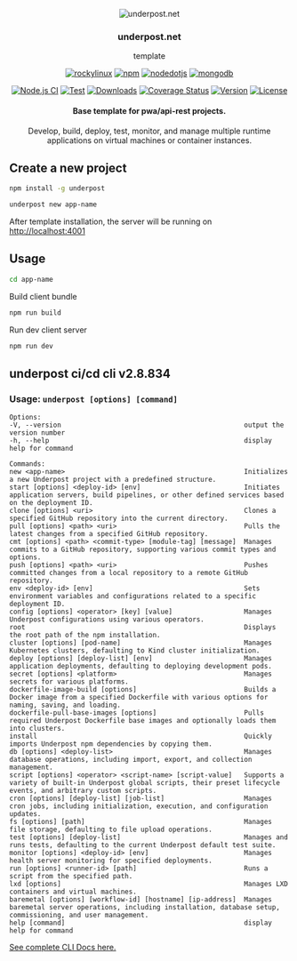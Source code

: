 <p align="center">
  <img src="https://underpost.net/assets/splash/apple-touch-icon-precomposed.png" alt="underpost.net"/>
</p>

<div align="center">

### underpost.net

</div>

<div align="center">

template

</div>

<div align="center">

<a target="_top" href='https://rockylinux.org/download'><img alt='rockylinux' src='https://img.shields.io/badge/Rocky Linux v9.6-100000?style=flat&logo=rockylinux&logoColor=white&labelColor=10b981&color=727273'/></a> <a target="_top"  href='https://www.npmjs.com/package/npm/v/11.1.0' ><img alt='npm' src='https://img.shields.io/badge/npm v11.1.0-100000?style=flat&logo=npm&logoColor=white&labelColor=CB3837&color=727273'/></a> <a target="_top"  href='https://nodejs.org/download/release/v22.9.0/' ><img alt='nodedotjs' src='https://img.shields.io/badge/node v23.8.0-100000?style=flat&logo=nodedotjs&logoColor=white&labelColor=5FA04E&color=727273'/></a> <a target="_top"  href='https://pgp.mongodb.com/' ><img alt='mongodb' src='https://img.shields.io/badge/mongodb_server v7.0-100000?style=flat&logo=mongodb&logoColor=white&labelColor=47A248&color=727273'/></a>

</div>

<div align="center">

[![Node.js CI](https://github.com/underpostnet/engine/actions/workflows/docker-image.yml/badge.svg?branch=master)](https://github.com/underpostnet/engine/actions/workflows/docker-image.yml) [![Test](https://github.com/underpostnet/engine/actions/workflows/coverall.yml/badge.svg?branch=master)](https://github.com/underpostnet/engine/actions/workflows/coverall.yml) [![Downloads](https://img.shields.io/npm/dm/underpost.svg)](https://www.npmjs.com/package/underpost) [![Coverage Status](https://coveralls.io/repos/github/underpostnet/engine/badge.svg?branch=master)](https://coveralls.io/github/underpostnet/engine?branch=master) [![Version](https://img.shields.io/npm/v/underpost.svg)](https://www.npmjs.org/package/underpost) [![License](https://img.shields.io/npm/l/underpost.svg)](https://www.npmjs.com/package/underpost)

</div>

<div align="center">

#### Base template for pwa/api-rest projects.

Develop, build, deploy, test, monitor, and manage multiple runtime applications on virtual machines or container instances.

</div>

<!-- #### Optional version environments -->
<!-- https://kapasia-dev-ed.my.site.com/Badges4Me/s/ -->
<!-- https://simpleicons.org/ -->

## Create a new project

```bash
npm install -g underpost
```

```bash
underpost new app-name
```

After template installation, the server will be running on [http://localhost:4001](http://localhost:4001)

## Usage

```bash
cd app-name
```

Build client bundle

```bash
npm run build
```

Run dev client server

```bash
npm run dev
```
<!-- -->
## underpost ci/cd cli v2.8.834

### Usage: `underpost [options] [command]`
  ```
 Options:
  -V, --version                                              output the version number
  -h, --help                                                 display help for command

Commands:
  new <app-name>                                             Initializes a new Underpost project with a predefined structure.
  start [options] <deploy-id> [env]                          Initiates application servers, build pipelines, or other defined services based on the deployment ID.
  clone [options] <uri>                                      Clones a specified GitHub repository into the current directory.
  pull [options] <path> <uri>                                Pulls the latest changes from a specified GitHub repository.
  cmt [options] <path> <commit-type> [module-tag] [message]  Manages commits to a GitHub repository, supporting various commit types and options.
  push [options] <path> <uri>                                Pushes committed changes from a local repository to a remote GitHub repository.
  env <deploy-id> [env]                                      Sets environment variables and configurations related to a specific deployment ID.
  config [options] <operator> [key] [value]                  Manages Underpost configurations using various operators.
  root                                                       Displays the root path of the npm installation.
  cluster [options] [pod-name]                               Manages Kubernetes clusters, defaulting to Kind cluster initialization.
  deploy [options] [deploy-list] [env]                       Manages application deployments, defaulting to deploying development pods.
  secret [options] <platform>                                Manages secrets for various platforms.
  dockerfile-image-build [options]                           Builds a Docker image from a specified Dockerfile with various options for naming, saving, and loading.
  dockerfile-pull-base-images [options]                      Pulls required Underpost Dockerfile base images and optionally loads them into clusters.
  install                                                    Quickly imports Underpost npm dependencies by copying them.
  db [options] <deploy-list>                                 Manages database operations, including import, export, and collection management.
  script [options] <operator> <script-name> [script-value]   Supports a variety of built-in Underpost global scripts, their preset lifecycle events, and arbitrary custom scripts.
  cron [options] [deploy-list] [job-list]                    Manages cron jobs, including initialization, execution, and configuration updates.
  fs [options] [path]                                        Manages file storage, defaulting to file upload operations.
  test [options] [deploy-list]                               Manages and runs tests, defaulting to the current Underpost default test suite.
  monitor [options] <deploy-id> [env]                        Manages health server monitoring for specified deployments.
  run [options] <runner-id> [path]                           Runs a script from the specified path.
  lxd [options]                                              Manages LXD containers and virtual machines.
  baremetal [options] [workflow-id] [hostname] [ip-address]  Manages baremetal server operations, including installation, database setup, commissioning, and user management.
  help [command]                                             display help for command
 
```
      
<a target="_top" href="https://github.com/underpostnet/pwa-microservices-template/blob/master/cli.md">See complete CLI Docs here.</a>
      
